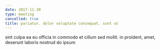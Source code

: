 ```yaml
---
date: 2017-11-30
type: meeting
cancelled: true
title: pariatur. dolor voluptate consequat. sunt ut
---
```

sint culpa ea eu officia in commodo et cillum sed mollit. in proident, amet, deserunt laboris nostrud do ipsum